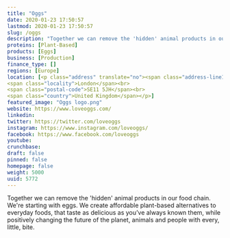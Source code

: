 ```yaml
---
title: "Oggs"
date: 2020-01-23 17:50:57
lastmod: 2020-01-23 17:50:57
slug: /oggs
description: "Together we can remove the 'hidden' animal products in our food chain. We're starting with eggs. We create affordable plant-based alternatives to everyday foods, that taste as delicious as you’ve always known them, while positively changing the future of the planet, animals and people with every, little, bite."
proteins: [Plant-Based]
products: [Eggs]
business: [Production]
finance_type: []
regions: [Europe]
location: [<p class="address" translate="no"><span class="address-line1">Durham Street</span><br>
<span class="locality">London</span><br>
<span class="postal-code">SE11 5JH</span><br>
<span class="country">United Kingdom</span></p>]
featured_image: "Oggs logo.png"
website: https://www.loveoggs.com/
linkedin: 
twitter: https://twitter.com/loveoggs
instagram: https://www.instagram.com/loveoggs/
facebook: https://www.facebook.com/loveoggs
youtube: 
crunchbase: 
draft: false
pinned: false
homepage: false
weight: 5000
uuid: 5772
---
```

Together we can remove the 'hidden' animal products in our food chain. We're starting with eggs. We create affordable plant-based alternatives to everyday foods, that taste as delicious as you’ve always known them, while positively changing the future of the planet, animals and people with every, little, bite.

